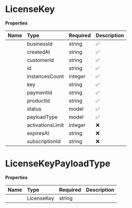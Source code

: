 # LicenseKey



**Properties**

| Name | Type | Required | Description |
| :-------- | :----------| :----------| :----------|
    | businessId | string | ✅ | The unique identifier of the business associated with the license key. |
    | createdAt | string | ✅ | The timestamp indicating when the license key was created, in UTC. |
    | customerId | string | ✅ | The unique identifier of the customer associated with the license key. |
    | id | string | ✅ | The unique identifier of the license key. |
    | instancesCount | integer | ✅ | The current number of instances activated for this license key. |
    | key | string | ✅ | The license key string. |
    | paymentId | string | ✅ | The unique identifier of the payment associated with the license key. |
    | productId | string | ✅ | The unique identifier of the product associated with the license key. |
    | status | model | ✅ |  |
    | payloadType | model | ✅ |  |
    | activationsLimit | integer | ❌ | The maximum number of activations allowed for this license key. |
    | expiresAt | string | ❌ | The timestamp indicating when the license key expires, in UTC. |
    | subscriptionId | string | ❌ | The unique identifier of the subscription associated with the license key, if any. |

# LicenseKeyPayloadType



**Properties**

| Name | Type | Required | Description |
| :-------- | :----------| :----------| :----------|
    | LicenseKey | string |  | LicenseKey |





<!-- This file was generated by liblab | https://liblab.com/ -->